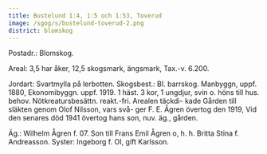 ```yaml
---
title: Bustelund 1:4, 1:5 och 1:53, Toverud
image: /sgog/s/bustelund-toverud-2.png
district: blomskog
---
```


Postadr.: Blomskog.

Areal: 3,5 har åker, 12,5 skogsmark, ängsmark, Tax.-v. 6.200.

Jordart: Svartmylla på lerbotten. Skogsbest.: BI. barrskog. Manbyggn, uppf.
1880, Ekonomibyggn. uppf. 1919. 1 häst. 3 kor, 1 ungdjur, svin o. höns till hus.
behov. Nötkreatursbesättn. reakt.-fri. Arealen täckdi- kade Gården till släkten
genom Olof Nilsson, vars svå- ger F. E. Ågren övertog den 1919, Vid den senares
död 1941 övertog hans son, nuv. äg., gården.

Äg.: Wilhelm Ågren f. 07. Son till Frans Emil Ågren o, h. h. Britta Stina f.
Andreasson. Syster: Ingeborg f. OI, gift Karlsson.
